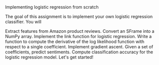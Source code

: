 Implementing logistic regression from scratch

The goal of this assignment is to implement your own logistic regression classifier. You will

Extract features from Amazon product reviews. 
Convert an SFrame into a NumPy array.
Implement the link function for logistic regression.
Write a function to compute the derivative of the log likelihood function with respect to a single coefficient.
Implement gradient ascent.
Given a set of coefficients, predict sentiments.
Compute classification accuracy for the logistic regression model.
Let's get started!

